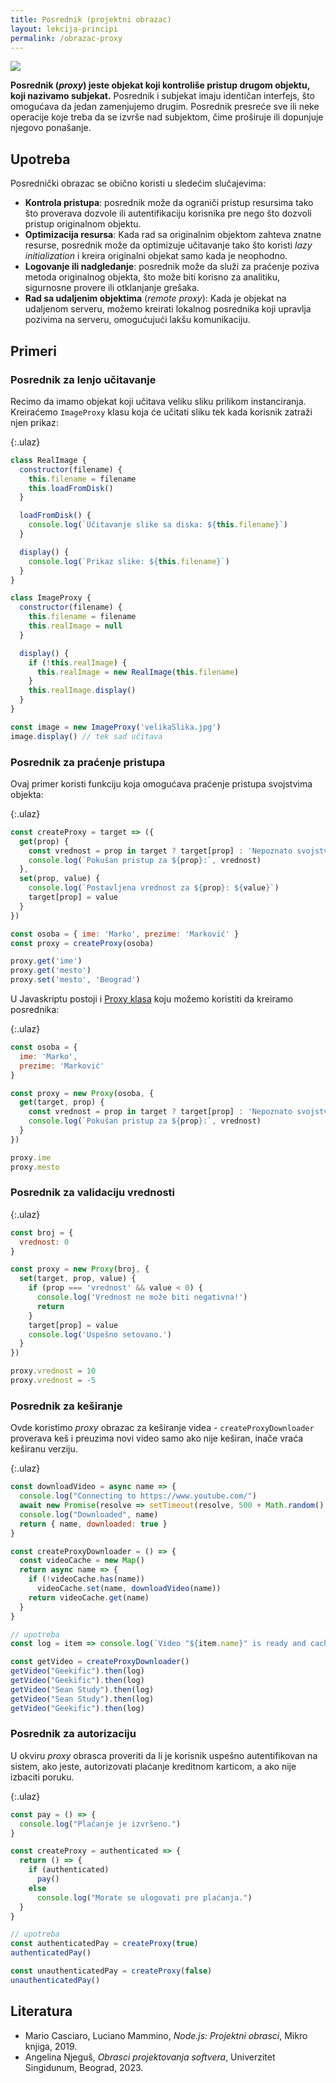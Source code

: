 ```yaml
---
title: Posrednik (projektni obrazac)
layout: lekcija-principi
permalink: /obrazac-proxy
---
```


![](/images/koncepti/oop/proxy.png)

**Posrednik (*proxy*) jeste objekat koji kontroliše pristup drugom objektu, koji nazivamo subjekat.** Posrednik i subjekat imaju identičan interfejs, što omogućava da jedan zamenjujemo drugim. Posrednik presreće sve ili neke operacije koje treba da se izvrše nad subjektom, čime proširuje ili dopunjuje njegovo ponašanje. 

## Upotreba 

Posrednički obrazac se obično koristi u sledećim slučajevima:
- **Kontrola pristupa**: posrednik može da ograniči pristup resursima tako što proverava dozvole ili autentifikaciju korisnika pre nego što dozvoli pristup originalnom objektu.
- **Optimizacija resursa**: Kada rad sa originalnim objektom zahteva znatne resurse, posrednik može da optimizuje učitavanje tako što koristi *lazy initialization* i kreira originalni objekat samo kada je neophodno.
- **Logovanje ili nadgledanje**: posrednik može da služi za praćenje poziva metoda originalnog objekta, što može biti korisno za analitiku, sigurnosne provere ili otklanjanje grešaka.
- **Rad sa udaljenim objektima** (*remote proxy*): Kada je objekat na udaljenom serveru, možemo kreirati lokalnog posrednika koji upravlja pozivima na serveru, omogućujući lakšu komunikaciju.

## Primeri

### Posrednik za lenjo učitavanje

Recimo da imamo objekat koji učitava veliku sliku prilikom instanciranja. Kreiraćemo `ImageProxy` klasu koja će učitati sliku tek kada korisnik zatraži njen prikaz:

{:.ulaz}
```js
class RealImage {
  constructor(filename) {
    this.filename = filename
    this.loadFromDisk()
  }

  loadFromDisk() {
    console.log(`Učitavanje slike sa diska: ${this.filename}`)
  }

  display() {
    console.log(`Prikaz slike: ${this.filename}`)
  }
}

class ImageProxy {
  constructor(filename) {
    this.filename = filename
    this.realImage = null
  }

  display() {
    if (!this.realImage) {
      this.realImage = new RealImage(this.filename)
    }
    this.realImage.display()
  }
}

const image = new ImageProxy('velikaSlika.jpg')
image.display() // tek sad učitava
```

### Posrednik za praćenje pristupa

Ovaj primer koristi funkciju koja omogućava praćenje pristupa svojstvima objekta:

{:.ulaz}
```js
const createProxy = target => ({
  get(prop) {
    const vrednost = prop in target ? target[prop] : 'Nepoznato svojstvo'
    console.log(`Pokušan pristup za ${prop}:`, vrednost)
  },
  set(prop, value) {
    console.log(`Postavljena vrednost za ${prop}: ${value}`)
    target[prop] = value
  }
})

const osoba = { ime: 'Marko', prezime: 'Marković' }
const proxy = createProxy(osoba)

proxy.get('ime')
proxy.get('mesto')
proxy.set('mesto', 'Beograd')
```

U Javaskriptu postoji i [Proxy klasa](https://developer.mozilla.org/en-US/docs/Web/JavaScript/Reference/Global_Objects/Proxy) koju možemo koristiti da kreiramo posrednika:

{:.ulaz}
```js
const osoba = {
  ime: 'Marko',
  prezime: 'Marković'
}

const proxy = new Proxy(osoba, {
  get(target, prop) {
    const vrednost = prop in target ? target[prop] : 'Nepoznato svojstvo'
    console.log(`Pokušan pristup za ${prop}:`, vrednost)
  }
})

proxy.ime
proxy.mesto
```

### Posrednik za validaciju vrednosti

{:.ulaz}
```js
const broj = {
  vrednost: 0
}

const proxy = new Proxy(broj, {
  set(target, prop, value) {
    if (prop === 'vrednost' && value < 0) {
      console.log('Vrednost ne može biti negativna!')
      return
    }
    target[prop] = value
    console.log('Uspešno setovano.')
  }
})

proxy.vrednost = 10
proxy.vrednost = -5
```

### Posrednik za keširanje

Ovde koristimo *proxy* obrazac za keširanje videa - `createProxyDownloader` proverava keš i preuzima novi video samo ako nije keširan, inače vraća keširanu verziju.

{:.ulaz}
```js
const downloadVideo = async name => {
  console.log("Connecting to https://www.youtube.com/")
  await new Promise(resolve => setTimeout(resolve, 500 + Math.random() * 1000))
  console.log("Downloaded", name)
  return { name, downloaded: true }
}

const createProxyDownloader = () => {
  const videoCache = new Map()
  return async name => {
    if (!videoCache.has(name))
      videoCache.set(name, downloadVideo(name))
    return videoCache.get(name)
  }
}

// upotreba
const log = item => console.log(`Video "${item.name}" is ready and cached`)

const getVideo = createProxyDownloader()
getVideo("Geekific").then(log)
getVideo("Geekific").then(log)
getVideo("Sean Study").then(log)
getVideo("Sean Study").then(log)
getVideo("Geekific").then(log)
```

### Posrednik za autorizaciju

U okviru *proxy* obrasca proveriti da li je korisnik uspešno autentifikovan na sistem, ako jeste, autorizovati plaćanje kreditnom karticom, a ako nije izbaciti poruku.

{:.ulaz}
```js
const pay = () => {
  console.log("Plaćanje je izvršeno.")
}

const createProxy = authenticated => {
  return () => {
    if (authenticated)
      pay()
    else 
      console.log("Morate se ulogovati pre plaćanja.")
  }
}

// upotreba
const authenticatedPay = createProxy(true)
authenticatedPay()

const unauthenticatedPay = createProxy(false)
unauthenticatedPay()
```

## Literatura

- Mario Casciaro, Luciano Mammino, *Node.js: Projektni obrasci*, Mikro knjiga, 2019.
- Angelina Njeguš, *Obrasci projektovanja softvera*, Univerzitet Singidunum, Beograd, 2023.